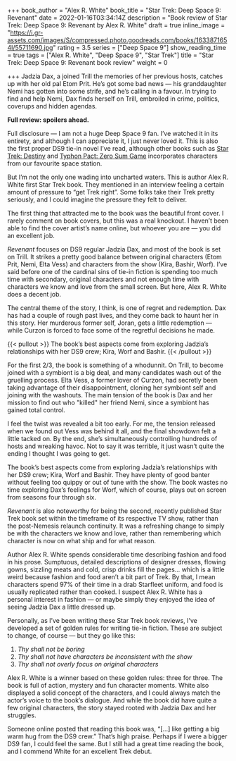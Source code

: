 +++
book_author = "Alex R. White"
book_title = "Star Trek: Deep Space 9: Revenant"
date = 2022-01-16T03:34:14Z
description = "Book review of Star Trek: Deep Space 9: Revenant by Alex R. White"
draft = true
inline_image = "https://i.gr-assets.com/images/S/compressed.photo.goodreads.com/books/1633871654l/55711690.jpg"
rating = 3.5
series = ["Deep Space 9"]
show_reading_time = true
tags = ["Alex R. White", "Deep Space 9", "Star Trek"]
title = "Star Trek: Deep Space 9: Revenant book review"
weight = 0

+++
Jadzia Dax, a joined Trill the memories of her previous hosts, catches up with her old pal Etom Prit. He’s got some bad news — his granddaughter Nemi has gotten into some strife, and he’s calling in a favour. In trying to find and help Nemi, Dax finds herself on Trill, embroiled in crime, politics, coverups and hidden agendas.

**Full review: spoilers ahead.**

<!--more-->

Full disclosure — I am not a huge Deep Space 9 fan. I’ve watched it in its entirety, and although I can appreciate it, I just never loved it. This is also the first proper DS9 tie-in novel I’ve read, although other books such as [Star Trek: Destiny](https://scifibooks.club/reviews/star-trek-the-next-generation-destiny-trilogy-book-review-e/) and [Typhon Pact: Zero Sum Game](https://scifibooks.club/reviews/typhon-pact-1-zero-sum-game-book-review/) incorporates characters from our favourite space station.

But I’m not the only one wading into uncharted waters. This is author Alex R. White first Star Trek book. They mentioned in an interview feeling a certain amount of pressure to “get Trek right”. Some folks take their Trek pretty seriously, and I could imagine the pressure they felt to deliver.

The first thing that attracted me to the book was the beautiful front cover. I rarely comment on book covers, but this was a real knockout. I haven’t been able to find the cover artist’s name online, but whoever you are — you did an excellent job.

_Revenant_ focuses on DS9 regular Jadzia Dax, and most of the book is set on Trill. It strikes a pretty good balance between original characters (Etom Prit, Nemi, Elta Vess) and characters from the show (Kira, Bashir, Worf). I’ve said before one of the cardinal sins of tie-in fiction is spending too much time with secondary, original characters and not enough time with characters we know and love from the small screen. But here, Alex R. White does a decent job.

The central theme of the story, I think, is one of regret and redemption. Dax has had a couple of rough past lives, and they come back to haunt her in this story. Her murderous former self, Joran, gets a little redemption — while Curzon is forced to face some of the regretful decisions he made.

{{< pullout >}}
The book’s best aspects come from exploring Jadzia’s relationships with her DS9 crew; Kira, Worf and Bashir.
{{< /pullout >}}

For the first 2/3, the book is something of a whodunnit. On Trill, to become joined with a symbiont is a big deal, and many candidates wash out of the gruelling process. Elta Vess, a former lover of Curzon, had secretly been taking advantage of their disappointment, cloning her symbiont self and joining with the washouts. The main tension of the book is Dax and her mission to find out who "killed" her friend Nemi, since a symbiont has gained total control.  

I feel the twist was revealed a bit too early. For me, the tension released when we found out Vess was behind it all, and the final showdown felt a little tacked on. By the end, she’s simultaneously controlling hundreds of hosts and wreaking havoc. Not to say it was terrible, it just wasn’t quite the ending I thought I was going to get. 

The book’s best aspects come from exploring Jadzia’s relationships with her DS9 crew; Kira, Worf and Bashir. They have plenty of good banter without feeling too quippy or out of tune with the show. The book wastes no time exploring Dax’s feelings for Worf, which of course, plays out on screen from seasons four through six.

_Revenant_ is also noteworthy for being the second, recently published Star Trek book set within the timeframe of its respective TV show, rather than the post-Nemesis relaunch continuity. It was a refreshing change to simply be with the characters we know and love, rather than remembering which character is now on what ship and for what reason.

Author Alex R. White spends considerable time describing fashion and food in his prose. Sumptuous, detailed descriptions of designer dresses, flowing gowns, sizzling meats and cold, crisp drinks fill the pages… which is a little weird because fashion and food aren’t a bit part of Trek. By that, I mean characters spend 97% of their time in a drab Starfleet uniform, and food is usually replicated rather than cooked. I suspect Alex R. White has a personal interest in fashion — or maybe simply they enjoyed the idea of seeing Jadzia Dax a little dressed up.

Personally, as I’ve been writing these Star Trek book reviews, I’ve developed a set of golden rules for writing tie-in fiction. These are subject to change, of course — but they go like this:

1. _Thy shall not be boring_
2. _Thy shall not have characters be inconsistent with the show_
3. _Thy shall not overly focus on original characters_

Alex R. White is a winner based on these golden rules: three for three. The book is full of action, mystery and fun character moments. White also displayed a solid concept of the characters, and I could always match the actor’s voice to the book’s dialogue. And while the book did have quite a few original characters, the story stayed rooted with Jadzia Dax and her struggles.

Someone online posted that reading this book was, “\[…\] like getting a big warm hug from the DS9 crew.” That’s high praise. Perhaps if I were a bigger DS9 fan, I could feel the same. But I still had a great time reading the book, and I commend White for an excellent Trek debut.